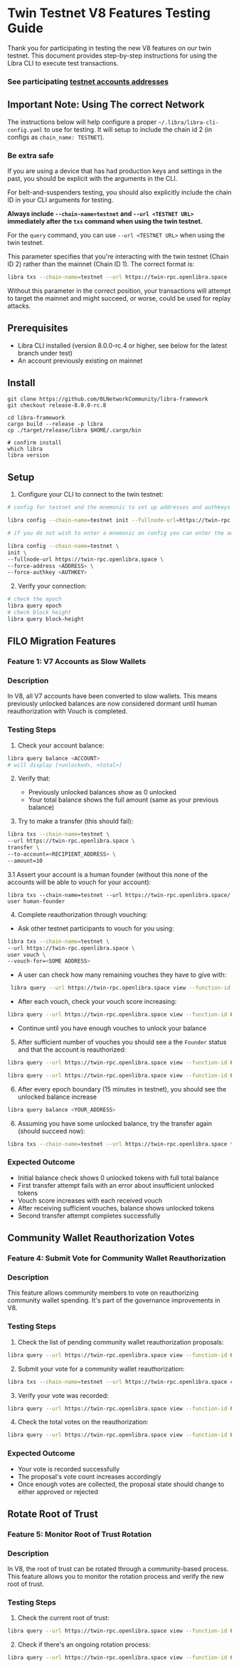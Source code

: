 # Twin Testnet V8 Features Testing Guide

Thank you for participating in testing the new V8 features on our twin testnet. This document provides step-by-step instructions for using the Libra CLI to execute test transactions.

### See participating [testnet accounts addresses](./test-accounts.md)

## Important Note: Using The correct Network
The instructions below will help configure a proper `~/.libra/libra-cli-config.yaml` to use for testing. It will setup to include the chain id 2 (in configs as `chain_name: TESTNET`).

### Be extra safe
If you are using a device that has had production keys and settings in the past, you should be explicit with the arguments in the CLI.

For belt-and-suspenders testing, you should also explicitly include the chain ID in your CLI arguments for testing.

**Always include `--chain-name=testnet` and `--url <TESTNET URL>` immediately after the `txs` command when using the twin testnet.**

For the `query` command, you can use `--url <TESTNET URL>` when using the twin testnet.

This parameter specifies that you're interacting with the twin testnet (Chain ID 2) rather than the mainnet (Chain ID 1). The correct format is:

```bash
libra txs --chain-name=testnet --url https://twin-rpc.openlibra.space [subcommand] [options]
```

Without this parameter in the correct position, your transactions will attempt to target the mainnet and might succeed, or worse, could be used for replay attacks.


## Prerequisites

- Libra CLI installed (version 8.0.0-rc.4 or higher, see below for the latest branch under test)
- An account previously existing on mainnet

## Install
```
git clone https://github.com/0LNetworkCommunity/libra-framework
git checkout release-8.0.0-rc.8

cd libra-framework
cargo build --release -p libra
cp ./target/release/libra $HOME/.cargo/bin

# confirm install
which libra
libra version
```

## Setup

1. Configure your CLI to connect to the twin testnet:

  ```bash
  # config for testnet and the mnemonic to set up addresses and authkeys

  libra config --chain-name=testnet init --fullnode-url=https://twin-rpc.openlibra.space

  # if you do not wish to enter a mnemonic on config you can enter the address and authkey directly.

  libra config --chain-name=testnet \
  init \
  --fullnode-url https://twin-rpc.openlibra.space \
  --force-address <ADDRESS> \
  --force-authkey <AUTHKEY>

  ```

2. Verify your connection:

```bash
# check the epoch
libra query epoch
# check block height
libra query block-height
```

## FILO Migration Features

### Feature 1: V7 Accounts as Slow Wallets

### Description
In V8, all V7 accounts have been converted to slow wallets. This means previously unlocked balances are now considered dormant until human reauthorization with Vouch is completed.

### Testing Steps

1. Check your account balance:

```bash
libra query balance <ACCOUNT>
# will display [<unlocked>, <total>]
```

2. Verify that:
   - Previously unlocked balances show as 0 unlocked
   - Your total balance shows the full amount (same as your previous balance)

3. Try to make a transfer (this should fail):

  ```bash
  libra txs --chain-name=testnet \
  --url https://twin-rpc.openlibra.space \
  transfer \
  --to-account=<RECIPIENT_ADDRESS> \
  --amount=10
  ```
3.1 Assert your account is a human founder (without this none of the accounts will be able to vouch for your account):
```
libra txs --chain-name=testnet --url https://twin-rpc.openlibra.space/ user human-founder
```

4. Complete reauthorization through vouching:
  - Ask other testnet participants to vouch for you using:
  ```bash
  libra txs --chain-name=testnet \
  --url https://twin-rpc.openlibra.space \
  user vouch \
  --vouch-for=<SOME ADDRESS>
  ```

   - A user can check how many remaining vouches they have to give with:

  ```bash
   libra query --url https://twin-rpc.openlibra.space view --function-id 0x1::vouch_limits::get_vouch_limit --args <YOUR_ADDRESS>
   ```

   - After each vouch, check your vouch score increasing:

   ```bash
   libra query --url https://twin-rpc.openlibra.space view --function-id 0x1::page_rank_lazy::get_cached_score --args <YOUR_ADDRESS>
   ```

   - Continue until you have enough vouches to unlock your balance

5. After sufficient number of vouches you should see a the `Founder` status and that the account is reauthorized:

  ```bash
  libra query --url https://twin-rpc.openlibra.space view --function-id 0x1::founder::is_founder --args <YOUR_ADDRESS>
  ```

  ```bash
  libra query --url https://twin-rpc.openlibra.space view --function-id 0x1::reauthorization::is_v8_authorized --args <YOUR_ADDRESS>
  ```

6. After every epoch boundary (15 minutes in testnet), you should see the unlocked balance increase

  ```bash
  libra query balance <YOUR_ADDRESS>
  ```

6. Assuming you have some unlocked balance, try the transfer again (should succeed now):

  ```bash
  libra txs --chain-name=testnet --url https://twin-rpc.openlibra.space transfer --to <RECIPIENT_ADDRESS> --amount 10
  ```

### Expected Outcome
- Initial balance check shows 0 unlocked tokens with full total balance
- First transfer attempt fails with an error about insufficient unlocked tokens
- Vouch score increases with each received vouch
- After receiving sufficient vouches, balance shows unlocked tokens
- Second transfer attempt completes successfully


## Community Wallet Reauthorization Votes

### Feature 4: Submit Vote for Community Wallet Reauthorization

### Description
This feature allows community members to vote on reauthorizing community wallet spending. It's part of the governance improvements in V8.

### Testing Steps

1. Check the list of pending community wallet reauthorization proposals:

```bash
libra query --url https://twin-rpc.openlibra.space view --function-id 0x1::community_wallet::get_pending_proposals
```

2. Submit your vote for a community wallet reauthorization:

```bash
libra txs --chain-name=testnet --url https://twin-rpc.openlibra.space community reauthorize --community-wallet <COMMUNITY_WALLET_ADDRESS>
```

3. Verify your vote was recorded:

```bash
libra query --url https://twin-rpc.openlibra.space view --function-id 0x1::community_wallet::get_vote --args <YOUR_ADDRESS> <COMMUNITY_WALLET_ADDRESS>
```

4. Check the total votes on the reauthorization:

```bash
libra query --url https://twin-rpc.openlibra.space view --function-id 0x1::community_wallet::get_proposal_votes --args <COMMUNITY_WALLET_ADDRESS>
```

### Expected Outcome
- Your vote is recorded successfully
- The proposal's vote count increases accordingly
- Once enough votes are collected, the proposal state should change to either approved or rejected

## Rotate Root of Trust

### Feature 5: Monitor Root of Trust Rotation

### Description
In V8, the root of trust can be rotated through a community-based process. This feature allows you to monitor the rotation process and verify the new root of trust.

### Testing Steps

1. Check the current root of trust:

```bash
libra query --url https://twin-rpc.openlibra.space view --function-id 0x1::root_of_trust::get_current_root
```

2. Check if there's an ongoing rotation process:

```bash
libra query --url https://twin-rpc.openlibra.space view --function-id 0x1::root_of_trust::get_rotation_status
```
